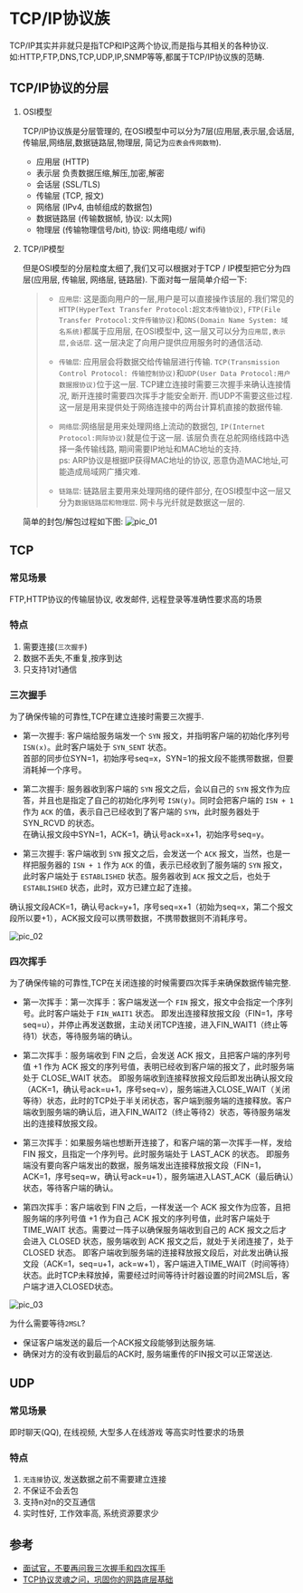 # TCP/IP协议族
TCP/IP其实并非就只是指TCP和IP这两个协议,而是指与其相关的各种协议.如:HTTP,FTP,DNS,TCP,UDP,IP,SNMP等等,都属于TCP/IP协议族的范畴.

## TCP/IP协议的分层
1. OSI模型

    TCP/IP协议族是分层管理的, 在OSI模型中可以分为7层(应用层,表示层,会话层,传输层,网络层,数据链路层,物理层, 简记为`应表会传网数物`).
    - 应用层    (HTTP)
    - 表示层    负责数据压缩,解压,加密,解密
    - 会话层    (SSL/TLS)
    - 传输层    (TCP, 报文)
    - 网络层    (IPv4, 由帧组成的数据包)  
    - 数据链路层 (传输数据帧, 协议: 以太网)
    - 物理层    (传输物理信号/bit), 协议: 网络电缆/ wifi)
2. TCP/IP模型

    但是OSI模型的分层粒度太细了,我们又可以根据对于TCP / IP模型把它分为四层(应用层, 传输层, 网络层, 链路层). 下面对每一层简单介绍一下:
    >- `应用层`: 这是面向用户的一层,用户是可以直接操作该层的.我们常见的`HTTP(HyperText Transfer Protocol:超文本传输协议)`, `FTP(File Transfer Protocol:文件传输协议)`和`DNS(Domain Name System: 域名系统)`都属于应用层, 在OSI模型中, 这一层又可以分为`应用层,表示层,会话层`. 这一层决定了向用户提供应用服务时的通信活动.
    >
    >- `传输层`: 应用层会将数据交给传输层进行传输. `TCP(Transmission Control Protocol: 传输控制协议)`和`UDP(User Data Protocol:用户数据报协议)`位于这一层. TCP建立连接时需要三次握手来确认连接情况, 断开连接时需要四次挥手才能安全断开. 而UDP不需要这些过程.这一层是用来提供处于网络连接中的两台计算机直接的数据传输.
    >
    >- `网络层`:网络层是用来处理网络上流动的数据包, `IP(Internet Protocol:网际协议)`就是位于这一层. 该层负责在总舵网络线路中选择一条传输线路, 期间需要IP地址和MAC地址的支持.  
    ps: ARP协议是根据IP获得MAC地址的协议, 恶意伪造MAC地址,可能造成局域网广播灾难.
    >
    >- `链路层`: 链路层主要用来处理网络的硬件部分, 在OSI模型中这一层又分为`数据链路层和物理层`. 网卡与光纤就是数据这一层的.

    简单的封包/解包过程如下图:
    ![pic_01](../../pic/tcp_ip_01.png)



## TCP

### 常见场景
FTP,HTTP协议的传输层协议, 收发邮件, 远程登录等准确性要求高的场景

### 特点

1. 需要连接(`三次握手`)
2. 数据不丢失,不重复,按序到达
3. 只支持1对1通信

### 三次握手
为了确保传输的可靠性,TCP在建立连接时需要三次握手.
- 第一次握手: 客户端给服务端发一个 `SYN` 报文，并指明客户端的初始化序列号 `ISN(x)`。此时客户端处于 `SYN_SENT` 状态。  
首部的同步位SYN=1，初始序号seq=x，SYN=1的报文段不能携带数据，但要消耗掉一个序号。
- 第二次握手: 服务器收到客户端的 `SYN` 报文之后，会以自己的 `SYN` 报文作为应答，并且也是指定了自己的初始化序列号 `ISN(y)`。同时会把客户端的 `ISN + 1` 作为 `ACK` 的值，表示自己已经收到了客户端的 `SYN`，此时服务器处于 SYN_RCVD 的状态。  
在确认报文段中SYN=1，ACK=1，确认号ack=x+1，初始序号seq=y。

- 第三次握手: 客户端收到 `SYN` 报文之后，会发送一个 `ACK` 报文，当然，也是一样把服务器的 `ISN + 1` 作为 `ACK` 的值，表示已经收到了服务端的 `SYN` 报文，此时客户端处于 `ESTABLISHED` 状态。服务器收到 `ACK` 报文之后，也处于 `ESTABLISHED` 状态，此时，双方已建立起了连接。

确认报文段ACK=1，确认号ack=y+1，序号seq=x+1（初始为seq=x，第二个报文段所以要+1），ACK报文段可以携带数据，不携带数据则不消耗序号。

![pic_02](../../pic/tcp_ip_02.jpg)

### 四次挥手
为了确保传输的可靠性,TCP在关闭连接的时候需要四次挥手来确保数据传输完整.
- 第一次挥手：第一次挥手：客户端发送一个 `FIN` 报文，报文中会指定一个序列号。此时客户端处于 `FIN_WAIT1` 状态。
即发出连接释放报文段（FIN=1，序号seq=u），并停止再发送数据，主动关闭TCP连接，进入FIN_WAIT1（终止等待1）状态，等待服务端的确认。
- 第二次挥手：服务端收到 FIN 之后，会发送 ACK 报文，且把客户端的序列号值 +1 作为 ACK 报文的序列号值，表明已经收到客户端的报文了，此时服务端处于 CLOSE_WAIT 状态。
即服务端收到连接释放报文段后即发出确认报文段（ACK=1，确认号ack=u+1，序号seq=v），服务端进入CLOSE_WAIT（关闭等待）状态，此时的TCP处于半关闭状态，客户端到服务端的连接释放。客户端收到服务端的确认后，进入FIN_WAIT2（终止等待2）状态，等待服务端发出的连接释放报文段。

- 第三次挥手：如果服务端也想断开连接了，和客户端的第一次挥手一样，发给 FIN 报文，且指定一个序列号。此时服务端处于 LAST_ACK 的状态。
即服务端没有要向客户端发出的数据，服务端发出连接释放报文段（FIN=1，ACK=1，序号seq=w，确认号ack=u+1），服务端进入LAST_ACK（最后确认）状态，等待客户端的确认。

- 第四次挥手：客户端收到 FIN 之后，一样发送一个 ACK 报文作为应答，且把服务端的序列号值 +1 作为自己 ACK 报文的序列号值，此时客户端处于 TIME_WAIT 状态。需要过一阵子以确保服务端收到自己的 ACK 报文之后才会进入 CLOSED 状态，服务端收到 ACK 报文之后，就处于关闭连接了，处于 CLOSED 状态。
即客户端收到服务端的连接释放报文段后，对此发出确认报文段（ACK=1，seq=u+1，ack=w+1），客户端进入TIME_WAIT（时间等待）状态。此时TCP未释放掉，需要经过时间等待计时器设置的时间2MSL后，客户端才进入CLOSED状态。

![pic_03](../../pic/tcp_ip_03.jpg)

为什么需要等待`2MSL`? 
- 保证客户端发送的最后一个ACK报文段能够到达服务端.
- 确保对方的没有收到最后的ACK时, 服务端重传的FIN报文可以正常送达.
## UDP

### 常见场景
即时聊天(QQ), 在线视频, 大型多人在线游戏 等高实时性要求的场景

### 特点

1. `无连接`协议, 发送数据之前不需要建立连接
2. 不保证不会丢包
3. 支持n对n的交互通信
4. 实时性好, 工作效率高, 系统资源要求少



## 参考
- [面试官，不要再问我三次握手和四次挥手](https://blog.csdn.net/hyg0811/article/details/102366854)
- [TCP协议灵魂之问，巩固你的网路底层基础](https://juejin.im/post/5e527c58e51d4526c654bf41#heading-21)